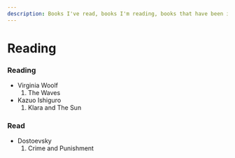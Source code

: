 ```yaml
---
description: Books I've read, books I'm reading, books that have been influential
---
```


# Reading

### Reading

* Virginia Woolf
  1. The Waves
* Kazuo Ishiguro
  1. Klara and The Sun



### Read

* Dostoevsky
  1. Crime and Punishment
